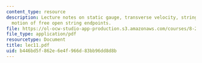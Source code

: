 ```yaml
---
content_type: resource
description: Lecture notes on static gauge, transverse velocity, string action, and
  motion of free open string endpoints.
file: https://ol-ocw-studio-app-production.s3.amazonaws.com/courses/8-251-string-theory-for-undergraduates-spring-2007/b446bd5f862e6e4f966d83bb96dd8d8b_lec11.pdf
file_type: application/pdf
resourcetype: Document
title: lec11.pdf
uid: b446bd5f-862e-6e4f-966d-83bb96dd8d8b
---
```

